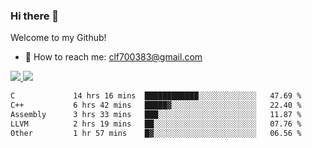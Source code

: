 ### Hi there 👋

<!--
**clingfei/clingfei** is a ✨ _special_ ✨ repository because its `README.md` (this file) appears on your GitHub profile.

Here are some ideas to get you started:

- 🔭 I’m currently working on ...
- 🌱 I’m currently learning ...
- 👯 I’m looking to collaborate on ...
- 🤔 I’m looking for help with ...
- 💬 Ask me about ...
- 📫 How to reach me: ...
- 😄 Pronouns: ...
- ⚡ Fun fact: ...
-->
Welcome to my Github!
- 📧 How to reach me: clf700383@gmail.com

<a href="https://github.com/anuraghazra/github-readme-stats">
  <img src="https://github-readme-stats.vercel.app/api?username=clingfei&count_private=true&show_icons=true&include_all_commits=true&line_height=21&hide_border=true&repo=github-readme-stats" />
</a>
<a href="https://github.com/anuraghazra/convoychat">
  <img src="https://github-readme-stats.vercel.app/api/top-langs/?username=clingfei&hide=Tcl,Perl,Makefile,CSS,HTML,Yacc,Lex,Verilog&langs_count=6&layout=compact&hide_border=true&repo=convoychat" />
</a>

<!--START_SECTION:waka-->

```txt
C             14 hrs 16 mins  ████████████░░░░░░░░░░░░░   47.69 %
C++           6 hrs 42 mins   █████▓░░░░░░░░░░░░░░░░░░░   22.40 %
Assembly      3 hrs 33 mins   ███░░░░░░░░░░░░░░░░░░░░░░   11.87 %
LLVM          2 hrs 19 mins   ██░░░░░░░░░░░░░░░░░░░░░░░   07.76 %
Other         1 hr 57 mins    █▓░░░░░░░░░░░░░░░░░░░░░░░   06.56 %
```

<!--END_SECTION:waka-->
